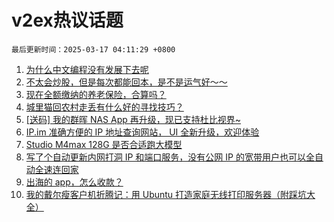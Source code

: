 # v2ex热议话题

`最后更新时间：2025-03-17 04:11:29 +0800`

1. [为什么中文编程没有发展下去呢](https://www.v2ex.com/t/1118805)
1. [不太会炒股，但是每次都能回本，是不是运气好～～](https://www.v2ex.com/t/1118760)
1. [现在全额缴纳的养老保险，合算吗？](https://www.v2ex.com/t/1118798)
1. [城里猫回农村走丢有什么好的寻找技巧？](https://www.v2ex.com/t/1118756)
1. [[送码] 我的群晖 NAS App 再升级，现已支持杜比视界~](https://www.v2ex.com/t/1118750)
1. [IP.im 准确方便的 IP 地址查询网站， UI 全新升级，欢迎体验](https://www.v2ex.com/t/1118840)
1. [Studio M4max 128G 是否合适跑大模型](https://www.v2ex.com/t/1118789)
1. [写了个自动更新内网打洞 IP 和端口服务，没有公网 IP 的宽带用户也可以全自动全速连回家](https://www.v2ex.com/t/1118793)
1. [出海的 app，怎么收款？](https://www.v2ex.com/t/1118767)
1. [我的戴尔瘦客户机折腾记：用 Ubuntu 打造家庭无线打印服务器（附踩坑大全）](https://www.v2ex.com/t/1118799)

